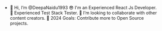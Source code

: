 - 👋 Hi, I’m @DeepaNaidu1993
😎 I'm an Experienced React Js Developer.
👶 Experienced Test Stack Tester.
👯 I’m looking to collaborate with other content creators.
🥅 2024 Goals: Contribute more to Open Source projects.


<!---
DeepaNaidu1993/DeepaNaidu1993 is a ✨ special ✨ repository because its `README.md` (this file) appears on your GitHub profile.
You can click the Preview link to take a look at your changes.
--->
